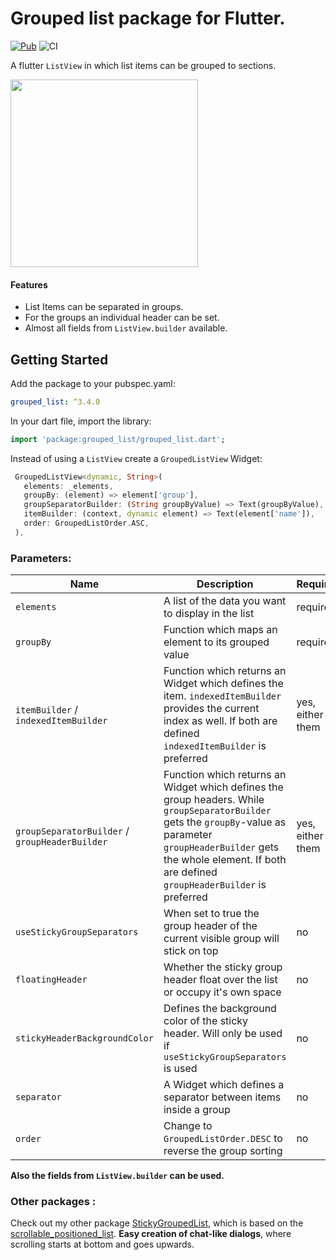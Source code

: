# Grouped list package for Flutter.
[![Pub](https://img.shields.io/pub/v/grouped_list.svg)](https://pub.dev/packages/grouped_list)
![CI](https://github.com/Dimibe/grouped_list/workflows/CI/badge.svg?branch=master)
 
A flutter `ListView` in which list items can be grouped to sections.

<img src="https://raw.githubusercontent.com/Dimibe/grouped_list/master/assets/screenshot-for-readme.png" width="300">

#### Features
* List Items can be separated in groups.
* For the groups an individual header can be set.
* Almost all fields from `ListView.builder` available.

## Getting Started

 Add the package to your pubspec.yaml:

 ```yaml
 grouped_list: ^3.4.0
 ```
 
 In your dart file, import the library:

 ```Dart
import 'package:grouped_list/grouped_list.dart';
 ``` 
 
 Instead of using a `ListView` create a `GroupedListView` Widget:
 
 ```Dart
  GroupedListView<dynamic, String>(
    elements: _elements,
    groupBy: (element) => element['group'],
    groupSeparatorBuilder: (String groupByValue) => Text(groupByValue),
    itemBuilder: (context, dynamic element) => Text(element['name']),
    order: GroupedListOrder.ASC,
  ),
```

### Parameters:
| Name | Description | Required | Default value |
|----|----|----|----|
|`elements`| A list of the data you want to display in the list | required | - |
|`groupBy` |Function which maps an element to its grouped value | required | - |
|`itemBuilder` / `indexedItemBuilder`| Function which returns an Widget which defines the item. `indexedItemBuilder` provides the current index as well. If both are defined `indexedItemBuilder` is preferred| yes, either of them | - |
|`groupSeparatorBuilder` / `groupHeaderBuilder`| Function which returns an Widget which defines the group headers. While `groupSeparatorBuilder` gets the `groupBy`-value as parameter `groupHeaderBuilder` gets the whole element. If both are defined `groupHeaderBuilder` is preferred| yes, either of them | - |
|`useStickyGroupSeparators` | When set to true the group header of the current visible group will stick on top | no | `false` |
|`floatingHeader` | Whether the sticky group header float over the list or occupy it's own space | no | `false` |
|`stickyHeaderBackgroundColor` | Defines the background color of the sticky header. Will only be used if `useStickyGroupSeparators` is used | no | `Color(0xffF7F7F7)` |
|`separator` | A Widget which defines a separator between items inside a group | no | no separator |
| `order` | Change to `GroupedListOrder.DESC` to reverse the group sorting | no | `GroupedListOrder.ASC` |

**Also the fields from `ListView.builder` can be used.** 


### Other packages : 
Check out my other package [StickyGroupedList](https://pub.dev/packages/sticky_grouped_list), which is based on the [scrollable_positioned_list](https://pub.dev/packages/scrollable_positioned_list). **Easy creation of chat-like dialogs**, where scrolling starts at bottom and goes upwards. 

